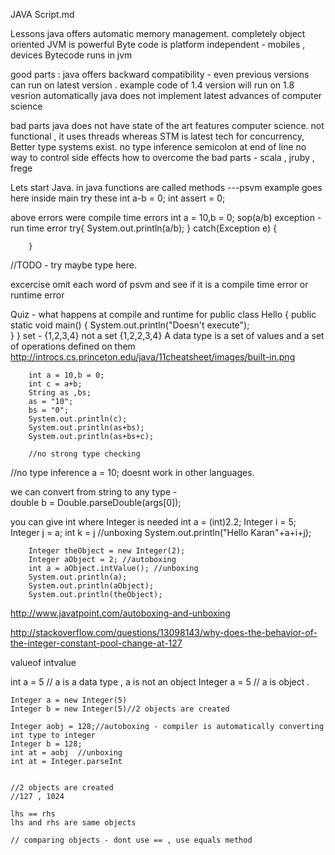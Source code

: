 JAVA Script.md

Lessons
java offers automatic memory management.
completely object oriented
JVM is powerful
Byte code is platform independent - mobiles , devices
Bytecode runs in jvm

good parts :
java offers backward compatibility - even previous versions can run on latest version .
example code of 1.4 version will run on 1.8 vesrion automatically
java does not implement latest advances of computer science



bad parts
java does not have state of the art features computer science.
not functional , it uses threads whereas STM is latest tech for concurrency, Better type systems exist.
no type inference
semicolon at end of line
no way to control side effects
how to overcome the bad parts - scala , jruby , frege

Lets start Java.
in java functions are called methods
---psvm example goes here 
inside main try these
int a-b = 0;
int assert = 0;

above errors were compile time errors
int a = 10,b = 0;
sop(a/b)
exception - run time error
try{
		System.out.println(a/b);
	}
	catch(Exception e)
		{

		}

//TODO - try maybe type here.

excercise
omit each word of psvm and see if it is a compile time error or runtime error

Quiz - what happens at compile and runtime for 
public class Hello {
   public static void main() {
      System.out.println("Doesn't execute");   
   }
}
set - {1,2,3,4} 
not a set {1,2,2,3,4}
A data type is a set of values and a set of operations defined on them  
http://introcs.cs.princeton.edu/java/11cheatsheet/images/built-in.png

        int a = 10,b = 0;
		int c = a+b;
		String as ,bs;
		as = "10";
		bs = "0";
		System.out.println(c);
		System.out.println(as+bs);
		System.out.println(as+bs+c);
		
		//no strong type checking

//no type inference 
a = 10;
doesnt work in other languages.


we can convert from string to any type -     
double b = Double.parseDouble(args[0]);


you can give int where Integer is needed
		int a = (int)2.2;
		Integer i = 5;
		Integer j = a;
		int k = j //unboxing
		System.out.println("Hello Karan"+a+i+j);
		
		Integer theObject = new Integer(2);
		Integer aObject = 2; //autoboxing
		int a = aObject.intValue(); //unboxing
		System.out.println(a);
		System.out.println(aObject);
		System.out.println(theObject);
http://www.javatpoint.com/autoboxing-and-unboxing

http://stackoverflow.com/questions/13098143/why-does-the-behavior-of-the-integer-constant-pool-change-at-127

valueof
intvalue

int a = 5  // a is a data type , a is not an object
	Integer a = 5 // a is object .

	Integer a = new Integer(5)
	Integer b = new Integer(5)//2 objects are created

	Integer aobj = 128;//autoboxing - compiler is automatically converting int type to integer
	Integer b = 128;
	int at = aobj  //unboxing
	int at = Integer.parseInt


	//2 objects are created
	//127 , 1024

	lhs == rhs
	lhs and rhs are same objects

	// comparing objects - dont use == , use equals method